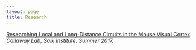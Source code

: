 ```yaml
---
layout: page
title: Research
---
```


[Researching Local and Long-Distance Circuits in the Mouse Visual Cortex](https://www.youtube.com/watch?v=e9wlPSK0rc8)
_Callaway Lab, Salk Institute. Summer 2017._
